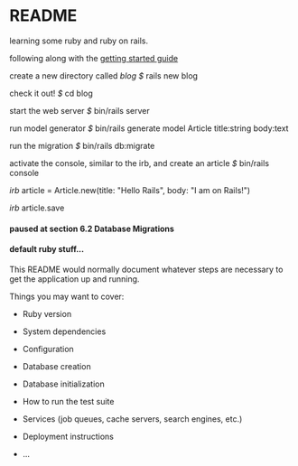 # README

learning some ruby and ruby on rails.

following along with the [getting started guide](https://guides.rubyonrails.org/getting_started.html)

create a new directory called _blog_
_$_ rails new blog

check it out!
_$_ cd blog

start the web server
_$_ bin/rails server

run model generator
_$_ bin/rails generate model Article title:string body:text

run the migration
_$_ bin/rails db:migrate

activate the console, similar to the irb, and create an article
_$_ bin/rails console

_irb_ article = Article.new(title: "Hello Rails", body: "I am on Rails!")

_irb_ article.save


#### paused at section 6.2 Database Migrations

#### default ruby stuff...

This README would normally document whatever steps are necessary to get the
application up and running.

Things you may want to cover:

* Ruby version

* System dependencies

* Configuration

* Database creation

* Database initialization

* How to run the test suite

* Services (job queues, cache servers, search engines, etc.)

* Deployment instructions

* ...
